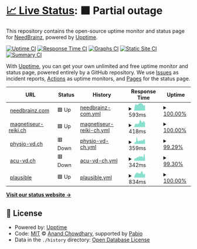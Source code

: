 # [📈 Live Status](https://up.needbrainz.com): <!--live status--> **🟧 Partial outage**

This repository contains the open-source uptime monitor and status page for [NeedBrainz](http://www.needbrainz.com), powered by [Upptime](https://github.com/upptime/upptime).

[![Uptime CI](https://github.com/needbrainz/websites-upptime/workflows/Uptime%20CI/badge.svg)](https://github.com/needbrainz/websites-upptime/actions?query=workflow%3A%22Uptime+CI%22)
[![Response Time CI](https://github.com/needbrainz/websites-upptime/workflows/Response%20Time%20CI/badge.svg)](https://github.com/needbrainz/websites-upptime/actions?query=workflow%3A%22Response+Time+CI%22)
[![Graphs CI](https://github.com/needbrainz/websites-upptime/workflows/Graphs%20CI/badge.svg)](https://github.com/needbrainz/websites-upptime/actions?query=workflow%3A%22Graphs+CI%22)
[![Static Site CI](https://github.com/needbrainz/websites-upptime/workflows/Static%20Site%20CI/badge.svg)](https://github.com/needbrainz/websites-upptime/actions?query=workflow%3A%22Static+Site+CI%22)
[![Summary CI](https://github.com/needbrainz/websites-upptime/workflows/Summary%20CI/badge.svg)](https://github.com/needbrainz/websites-upptime/actions?query=workflow%3A%22Summary+CI%22)

With [Upptime](https://upptime.js.org), you can get your own unlimited and free uptime monitor and status page, powered entirely by a GitHub repository. We use [Issues](https://github.com/needbrainz/websites-upptime/issues) as incident reports, [Actions](https://github.com/needbrainz/websites-upptime/actions) as uptime monitors, and [Pages](https://up.needbrainz.com) for the status page.

<!--start: status pages-->
<!-- This summary is generated by Upptime (https://github.com/upptime/upptime) -->
<!-- Do not edit this manually, your changes will be overwritten -->
<!-- prettier-ignore -->
| URL | Status | History | Response Time | Uptime |
| --- | ------ | ------- | ------------- | ------ |
| <img alt="" src="https://icons.duckduckgo.com/ip3/needbrainz.com.ico" height="13"> [needbrainz.com](https://needbrainz.com) | 🟩 Up | [needbrainz-com.yml](https://github.com/NeedBrainz/websites-upptime/commits/HEAD/history/needbrainz-com.yml) | <details><summary><img alt="Response time graph" src="./graphs/needbrainz-com/response-time-week.png" height="20"> 593ms</summary><br><a href="https://up.needbrainz.com/history/needbrainz-com"><img alt="Response time 735" src="https://img.shields.io/endpoint?url=https%3A%2F%2Fraw.githubusercontent.com%2FNeedBrainz%2Fwebsites-upptime%2FHEAD%2Fapi%2Fneedbrainz-com%2Fresponse-time.json"></a><br><a href="https://up.needbrainz.com/history/needbrainz-com"><img alt="24-hour response time 512" src="https://img.shields.io/endpoint?url=https%3A%2F%2Fraw.githubusercontent.com%2FNeedBrainz%2Fwebsites-upptime%2FHEAD%2Fapi%2Fneedbrainz-com%2Fresponse-time-day.json"></a><br><a href="https://up.needbrainz.com/history/needbrainz-com"><img alt="7-day response time 593" src="https://img.shields.io/endpoint?url=https%3A%2F%2Fraw.githubusercontent.com%2FNeedBrainz%2Fwebsites-upptime%2FHEAD%2Fapi%2Fneedbrainz-com%2Fresponse-time-week.json"></a><br><a href="https://up.needbrainz.com/history/needbrainz-com"><img alt="30-day response time 733" src="https://img.shields.io/endpoint?url=https%3A%2F%2Fraw.githubusercontent.com%2FNeedBrainz%2Fwebsites-upptime%2FHEAD%2Fapi%2Fneedbrainz-com%2Fresponse-time-month.json"></a><br><a href="https://up.needbrainz.com/history/needbrainz-com"><img alt="1-year response time 735" src="https://img.shields.io/endpoint?url=https%3A%2F%2Fraw.githubusercontent.com%2FNeedBrainz%2Fwebsites-upptime%2FHEAD%2Fapi%2Fneedbrainz-com%2Fresponse-time-year.json"></a></details> | <details><summary><a href="https://up.needbrainz.com/history/needbrainz-com">100.00%</a></summary><a href="https://up.needbrainz.com/history/needbrainz-com"><img alt="All-time uptime 99.98%" src="https://img.shields.io/endpoint?url=https%3A%2F%2Fraw.githubusercontent.com%2FNeedBrainz%2Fwebsites-upptime%2FHEAD%2Fapi%2Fneedbrainz-com%2Fuptime.json"></a><br><a href="https://up.needbrainz.com/history/needbrainz-com"><img alt="24-hour uptime 100.00%" src="https://img.shields.io/endpoint?url=https%3A%2F%2Fraw.githubusercontent.com%2FNeedBrainz%2Fwebsites-upptime%2FHEAD%2Fapi%2Fneedbrainz-com%2Fuptime-day.json"></a><br><a href="https://up.needbrainz.com/history/needbrainz-com"><img alt="7-day uptime 100.00%" src="https://img.shields.io/endpoint?url=https%3A%2F%2Fraw.githubusercontent.com%2FNeedBrainz%2Fwebsites-upptime%2FHEAD%2Fapi%2Fneedbrainz-com%2Fuptime-week.json"></a><br><a href="https://up.needbrainz.com/history/needbrainz-com"><img alt="30-day uptime 100.00%" src="https://img.shields.io/endpoint?url=https%3A%2F%2Fraw.githubusercontent.com%2FNeedBrainz%2Fwebsites-upptime%2FHEAD%2Fapi%2Fneedbrainz-com%2Fuptime-month.json"></a><br><a href="https://up.needbrainz.com/history/needbrainz-com"><img alt="1-year uptime 99.98%" src="https://img.shields.io/endpoint?url=https%3A%2F%2Fraw.githubusercontent.com%2FNeedBrainz%2Fwebsites-upptime%2FHEAD%2Fapi%2Fneedbrainz-com%2Fuptime-year.json"></a></details>
| <img alt="" src="https://icons.duckduckgo.com/ip3/www.magnetiseur-reiki.ch.ico" height="13"> [magnetiseur-reiki.ch](https://www.magnetiseur-reiki.ch) | 🟩 Up | [magnetiseur-reiki-ch.yml](https://github.com/NeedBrainz/websites-upptime/commits/HEAD/history/magnetiseur-reiki-ch.yml) | <details><summary><img alt="Response time graph" src="./graphs/magnetiseur-reiki-ch/response-time-week.png" height="20"> 418ms</summary><br><a href="https://up.needbrainz.com/history/magnetiseur-reiki-ch"><img alt="Response time 455" src="https://img.shields.io/endpoint?url=https%3A%2F%2Fraw.githubusercontent.com%2FNeedBrainz%2Fwebsites-upptime%2FHEAD%2Fapi%2Fmagnetiseur-reiki-ch%2Fresponse-time.json"></a><br><a href="https://up.needbrainz.com/history/magnetiseur-reiki-ch"><img alt="24-hour response time 376" src="https://img.shields.io/endpoint?url=https%3A%2F%2Fraw.githubusercontent.com%2FNeedBrainz%2Fwebsites-upptime%2FHEAD%2Fapi%2Fmagnetiseur-reiki-ch%2Fresponse-time-day.json"></a><br><a href="https://up.needbrainz.com/history/magnetiseur-reiki-ch"><img alt="7-day response time 418" src="https://img.shields.io/endpoint?url=https%3A%2F%2Fraw.githubusercontent.com%2FNeedBrainz%2Fwebsites-upptime%2FHEAD%2Fapi%2Fmagnetiseur-reiki-ch%2Fresponse-time-week.json"></a><br><a href="https://up.needbrainz.com/history/magnetiseur-reiki-ch"><img alt="30-day response time 496" src="https://img.shields.io/endpoint?url=https%3A%2F%2Fraw.githubusercontent.com%2FNeedBrainz%2Fwebsites-upptime%2FHEAD%2Fapi%2Fmagnetiseur-reiki-ch%2Fresponse-time-month.json"></a><br><a href="https://up.needbrainz.com/history/magnetiseur-reiki-ch"><img alt="1-year response time 455" src="https://img.shields.io/endpoint?url=https%3A%2F%2Fraw.githubusercontent.com%2FNeedBrainz%2Fwebsites-upptime%2FHEAD%2Fapi%2Fmagnetiseur-reiki-ch%2Fresponse-time-year.json"></a></details> | <details><summary><a href="https://up.needbrainz.com/history/magnetiseur-reiki-ch">100.00%</a></summary><a href="https://up.needbrainz.com/history/magnetiseur-reiki-ch"><img alt="All-time uptime 99.98%" src="https://img.shields.io/endpoint?url=https%3A%2F%2Fraw.githubusercontent.com%2FNeedBrainz%2Fwebsites-upptime%2FHEAD%2Fapi%2Fmagnetiseur-reiki-ch%2Fuptime.json"></a><br><a href="https://up.needbrainz.com/history/magnetiseur-reiki-ch"><img alt="24-hour uptime 100.00%" src="https://img.shields.io/endpoint?url=https%3A%2F%2Fraw.githubusercontent.com%2FNeedBrainz%2Fwebsites-upptime%2FHEAD%2Fapi%2Fmagnetiseur-reiki-ch%2Fuptime-day.json"></a><br><a href="https://up.needbrainz.com/history/magnetiseur-reiki-ch"><img alt="7-day uptime 100.00%" src="https://img.shields.io/endpoint?url=https%3A%2F%2Fraw.githubusercontent.com%2FNeedBrainz%2Fwebsites-upptime%2FHEAD%2Fapi%2Fmagnetiseur-reiki-ch%2Fuptime-week.json"></a><br><a href="https://up.needbrainz.com/history/magnetiseur-reiki-ch"><img alt="30-day uptime 99.96%" src="https://img.shields.io/endpoint?url=https%3A%2F%2Fraw.githubusercontent.com%2FNeedBrainz%2Fwebsites-upptime%2FHEAD%2Fapi%2Fmagnetiseur-reiki-ch%2Fuptime-month.json"></a><br><a href="https://up.needbrainz.com/history/magnetiseur-reiki-ch"><img alt="1-year uptime 99.98%" src="https://img.shields.io/endpoint?url=https%3A%2F%2Fraw.githubusercontent.com%2FNeedBrainz%2Fwebsites-upptime%2FHEAD%2Fapi%2Fmagnetiseur-reiki-ch%2Fuptime-year.json"></a></details>
| <img alt="" src="https://icons.duckduckgo.com/ip3/www.physio-vd.ch.ico" height="13"> [physio-vd.ch](https://www.physio-vd.ch) | 🟥 Down | [physio-vd-ch.yml](https://github.com/NeedBrainz/websites-upptime/commits/HEAD/history/physio-vd-ch.yml) | <details><summary><img alt="Response time graph" src="./graphs/physio-vd-ch/response-time-week.png" height="20"> 359ms</summary><br><a href="https://up.needbrainz.com/history/physio-vd-ch"><img alt="Response time 366" src="https://img.shields.io/endpoint?url=https%3A%2F%2Fraw.githubusercontent.com%2FNeedBrainz%2Fwebsites-upptime%2FHEAD%2Fapi%2Fphysio-vd-ch%2Fresponse-time.json"></a><br><a href="https://up.needbrainz.com/history/physio-vd-ch"><img alt="24-hour response time 334" src="https://img.shields.io/endpoint?url=https%3A%2F%2Fraw.githubusercontent.com%2FNeedBrainz%2Fwebsites-upptime%2FHEAD%2Fapi%2Fphysio-vd-ch%2Fresponse-time-day.json"></a><br><a href="https://up.needbrainz.com/history/physio-vd-ch"><img alt="7-day response time 359" src="https://img.shields.io/endpoint?url=https%3A%2F%2Fraw.githubusercontent.com%2FNeedBrainz%2Fwebsites-upptime%2FHEAD%2Fapi%2Fphysio-vd-ch%2Fresponse-time-week.json"></a><br><a href="https://up.needbrainz.com/history/physio-vd-ch"><img alt="30-day response time 351" src="https://img.shields.io/endpoint?url=https%3A%2F%2Fraw.githubusercontent.com%2FNeedBrainz%2Fwebsites-upptime%2FHEAD%2Fapi%2Fphysio-vd-ch%2Fresponse-time-month.json"></a><br><a href="https://up.needbrainz.com/history/physio-vd-ch"><img alt="1-year response time 366" src="https://img.shields.io/endpoint?url=https%3A%2F%2Fraw.githubusercontent.com%2FNeedBrainz%2Fwebsites-upptime%2FHEAD%2Fapi%2Fphysio-vd-ch%2Fresponse-time-year.json"></a></details> | <details><summary><a href="https://up.needbrainz.com/history/physio-vd-ch">99.29%</a></summary><a href="https://up.needbrainz.com/history/physio-vd-ch"><img alt="All-time uptime 99.95%" src="https://img.shields.io/endpoint?url=https%3A%2F%2Fraw.githubusercontent.com%2FNeedBrainz%2Fwebsites-upptime%2FHEAD%2Fapi%2Fphysio-vd-ch%2Fuptime.json"></a><br><a href="https://up.needbrainz.com/history/physio-vd-ch"><img alt="24-hour uptime 98.59%" src="https://img.shields.io/endpoint?url=https%3A%2F%2Fraw.githubusercontent.com%2FNeedBrainz%2Fwebsites-upptime%2FHEAD%2Fapi%2Fphysio-vd-ch%2Fuptime-day.json"></a><br><a href="https://up.needbrainz.com/history/physio-vd-ch"><img alt="7-day uptime 99.29%" src="https://img.shields.io/endpoint?url=https%3A%2F%2Fraw.githubusercontent.com%2FNeedBrainz%2Fwebsites-upptime%2FHEAD%2Fapi%2Fphysio-vd-ch%2Fuptime-week.json"></a><br><a href="https://up.needbrainz.com/history/physio-vd-ch"><img alt="30-day uptime 99.79%" src="https://img.shields.io/endpoint?url=https%3A%2F%2Fraw.githubusercontent.com%2FNeedBrainz%2Fwebsites-upptime%2FHEAD%2Fapi%2Fphysio-vd-ch%2Fuptime-month.json"></a><br><a href="https://up.needbrainz.com/history/physio-vd-ch"><img alt="1-year uptime 99.95%" src="https://img.shields.io/endpoint?url=https%3A%2F%2Fraw.githubusercontent.com%2FNeedBrainz%2Fwebsites-upptime%2FHEAD%2Fapi%2Fphysio-vd-ch%2Fuptime-year.json"></a></details>
| <img alt="" src="https://icons.duckduckgo.com/ip3/www.acu-vd.ch.ico" height="13"> [acu-vd.ch](https://www.acu-vd.ch) | 🟥 Down | [acu-vd-ch.yml](https://github.com/NeedBrainz/websites-upptime/commits/HEAD/history/acu-vd-ch.yml) | <details><summary><img alt="Response time graph" src="./graphs/acu-vd-ch/response-time-week.png" height="20"> 342ms</summary><br><a href="https://up.needbrainz.com/history/acu-vd-ch"><img alt="Response time 371" src="https://img.shields.io/endpoint?url=https%3A%2F%2Fraw.githubusercontent.com%2FNeedBrainz%2Fwebsites-upptime%2FHEAD%2Fapi%2Facu-vd-ch%2Fresponse-time.json"></a><br><a href="https://up.needbrainz.com/history/acu-vd-ch"><img alt="24-hour response time 292" src="https://img.shields.io/endpoint?url=https%3A%2F%2Fraw.githubusercontent.com%2FNeedBrainz%2Fwebsites-upptime%2FHEAD%2Fapi%2Facu-vd-ch%2Fresponse-time-day.json"></a><br><a href="https://up.needbrainz.com/history/acu-vd-ch"><img alt="7-day response time 342" src="https://img.shields.io/endpoint?url=https%3A%2F%2Fraw.githubusercontent.com%2FNeedBrainz%2Fwebsites-upptime%2FHEAD%2Fapi%2Facu-vd-ch%2Fresponse-time-week.json"></a><br><a href="https://up.needbrainz.com/history/acu-vd-ch"><img alt="30-day response time 344" src="https://img.shields.io/endpoint?url=https%3A%2F%2Fraw.githubusercontent.com%2FNeedBrainz%2Fwebsites-upptime%2FHEAD%2Fapi%2Facu-vd-ch%2Fresponse-time-month.json"></a><br><a href="https://up.needbrainz.com/history/acu-vd-ch"><img alt="1-year response time 371" src="https://img.shields.io/endpoint?url=https%3A%2F%2Fraw.githubusercontent.com%2FNeedBrainz%2Fwebsites-upptime%2FHEAD%2Fapi%2Facu-vd-ch%2Fresponse-time-year.json"></a></details> | <details><summary><a href="https://up.needbrainz.com/history/acu-vd-ch">99.30%</a></summary><a href="https://up.needbrainz.com/history/acu-vd-ch"><img alt="All-time uptime 99.96%" src="https://img.shields.io/endpoint?url=https%3A%2F%2Fraw.githubusercontent.com%2FNeedBrainz%2Fwebsites-upptime%2FHEAD%2Fapi%2Facu-vd-ch%2Fuptime.json"></a><br><a href="https://up.needbrainz.com/history/acu-vd-ch"><img alt="24-hour uptime 98.64%" src="https://img.shields.io/endpoint?url=https%3A%2F%2Fraw.githubusercontent.com%2FNeedBrainz%2Fwebsites-upptime%2FHEAD%2Fapi%2Facu-vd-ch%2Fuptime-day.json"></a><br><a href="https://up.needbrainz.com/history/acu-vd-ch"><img alt="7-day uptime 99.30%" src="https://img.shields.io/endpoint?url=https%3A%2F%2Fraw.githubusercontent.com%2FNeedBrainz%2Fwebsites-upptime%2FHEAD%2Fapi%2Facu-vd-ch%2Fuptime-week.json"></a><br><a href="https://up.needbrainz.com/history/acu-vd-ch"><img alt="30-day uptime 99.79%" src="https://img.shields.io/endpoint?url=https%3A%2F%2Fraw.githubusercontent.com%2FNeedBrainz%2Fwebsites-upptime%2FHEAD%2Fapi%2Facu-vd-ch%2Fuptime-month.json"></a><br><a href="https://up.needbrainz.com/history/acu-vd-ch"><img alt="1-year uptime 99.96%" src="https://img.shields.io/endpoint?url=https%3A%2F%2Fraw.githubusercontent.com%2FNeedBrainz%2Fwebsites-upptime%2FHEAD%2Fapi%2Facu-vd-ch%2Fuptime-year.json"></a></details>
| <img alt="" src="https://icons.duckduckgo.com/ip3/plausible.needbrainz.com.ico" height="13"> [plausible](https://plausible.needbrainz.com) | 🟩 Up | [plausible.yml](https://github.com/NeedBrainz/websites-upptime/commits/HEAD/history/plausible.yml) | <details><summary><img alt="Response time graph" src="./graphs/plausible/response-time-week.png" height="20"> 834ms</summary><br><a href="https://up.needbrainz.com/history/plausible"><img alt="Response time 983" src="https://img.shields.io/endpoint?url=https%3A%2F%2Fraw.githubusercontent.com%2FNeedBrainz%2Fwebsites-upptime%2FHEAD%2Fapi%2Fplausible%2Fresponse-time.json"></a><br><a href="https://up.needbrainz.com/history/plausible"><img alt="24-hour response time 739" src="https://img.shields.io/endpoint?url=https%3A%2F%2Fraw.githubusercontent.com%2FNeedBrainz%2Fwebsites-upptime%2FHEAD%2Fapi%2Fplausible%2Fresponse-time-day.json"></a><br><a href="https://up.needbrainz.com/history/plausible"><img alt="7-day response time 834" src="https://img.shields.io/endpoint?url=https%3A%2F%2Fraw.githubusercontent.com%2FNeedBrainz%2Fwebsites-upptime%2FHEAD%2Fapi%2Fplausible%2Fresponse-time-week.json"></a><br><a href="https://up.needbrainz.com/history/plausible"><img alt="30-day response time 999" src="https://img.shields.io/endpoint?url=https%3A%2F%2Fraw.githubusercontent.com%2FNeedBrainz%2Fwebsites-upptime%2FHEAD%2Fapi%2Fplausible%2Fresponse-time-month.json"></a><br><a href="https://up.needbrainz.com/history/plausible"><img alt="1-year response time 983" src="https://img.shields.io/endpoint?url=https%3A%2F%2Fraw.githubusercontent.com%2FNeedBrainz%2Fwebsites-upptime%2FHEAD%2Fapi%2Fplausible%2Fresponse-time-year.json"></a></details> | <details><summary><a href="https://up.needbrainz.com/history/plausible">100.00%</a></summary><a href="https://up.needbrainz.com/history/plausible"><img alt="All-time uptime 100.00%" src="https://img.shields.io/endpoint?url=https%3A%2F%2Fraw.githubusercontent.com%2FNeedBrainz%2Fwebsites-upptime%2FHEAD%2Fapi%2Fplausible%2Fuptime.json"></a><br><a href="https://up.needbrainz.com/history/plausible"><img alt="24-hour uptime 100.00%" src="https://img.shields.io/endpoint?url=https%3A%2F%2Fraw.githubusercontent.com%2FNeedBrainz%2Fwebsites-upptime%2FHEAD%2Fapi%2Fplausible%2Fuptime-day.json"></a><br><a href="https://up.needbrainz.com/history/plausible"><img alt="7-day uptime 100.00%" src="https://img.shields.io/endpoint?url=https%3A%2F%2Fraw.githubusercontent.com%2FNeedBrainz%2Fwebsites-upptime%2FHEAD%2Fapi%2Fplausible%2Fuptime-week.json"></a><br><a href="https://up.needbrainz.com/history/plausible"><img alt="30-day uptime 100.00%" src="https://img.shields.io/endpoint?url=https%3A%2F%2Fraw.githubusercontent.com%2FNeedBrainz%2Fwebsites-upptime%2FHEAD%2Fapi%2Fplausible%2Fuptime-month.json"></a><br><a href="https://up.needbrainz.com/history/plausible"><img alt="1-year uptime 100.00%" src="https://img.shields.io/endpoint?url=https%3A%2F%2Fraw.githubusercontent.com%2FNeedBrainz%2Fwebsites-upptime%2FHEAD%2Fapi%2Fplausible%2Fuptime-year.json"></a></details>

<!--end: status pages-->

[**Visit our status website →**](https://up.needbrainz.com)

## 📄 License

- Powered by: [Upptime](https://github.com/upptime/upptime)
- Code: [MIT](./LICENSE) © [Anand Chowdhary](https://anandchowdhary.com), supported by [Pabio](https://pabio.com)
- Data in the `./history` directory: [Open Database License](https://opendatacommons.org/licenses/odbl/1-0/)

